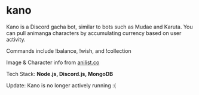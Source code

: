 # kano

Kano is a Discord gacha bot, similar to bots such as Mudae and Karuta. You can pull animanga characters by accumulating currency based on user activity. 

Commands include !balance, !wish, and !collection

Image & Character info from [anilist.co](anilist.co)

Tech Stack: **Node.js, Discord.js, MongoDB**

Update: Kano is no longer actively running :( 
